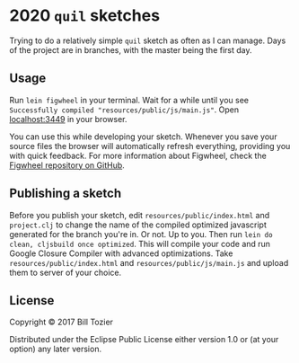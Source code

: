 # 2020 `quil` sketches

Trying to do a relatively simple `quil` sketch as often as I can manage. Days of the project are in branches, with the master being the first day.

## Usage

Run `lein figwheel` in your terminal. Wait for a while until you see `Successfully compiled "resources/public/js/main.js"`. Open [localhost:3449](http://localhost:3449) in your browser.

You can use this while developing your sketch. Whenever you save your source files the browser will automatically refresh everything, providing you with quick feedback. For more information about Figwheel, check the [Figwheel repository on GitHub](https://github.com/bhauman/lein-figwheel).

## Publishing a sketch

Before you publish your sketch, edit `resources/public/index.html` and `project.clj` to change the name of the compiled optimized javascript generated for the branch you're in. Or not. Up to you. Then run `lein do clean, cljsbuild once optimized`. This will compile your code and run Google Closure Compiler with advanced optimizations. Take `resources/public/index.html` and `resources/public/js/main.js` and upload them to server of your choice.

## License

Copyright © 2017 Bill Tozier

Distributed under the Eclipse Public License either version 1.0 or (at
your option) any later version.
